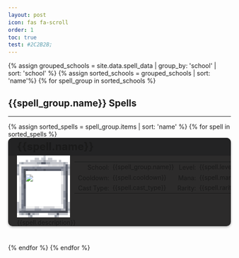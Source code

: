 ```yaml
---
layout: post
icon: fas fa-scroll
order: 1
toc: true
test: #2C2B2B;
---
```

<style>
.card-container {
  background-color: #2C2B2B;
  border-radius: 10px;
  box-shadow: 0 2px 5px rgba(0, 0, 0, 0.3);
  margin-bottom: 40px;
  overflow: hidden;
}

.card-header2 {
  background-color: #232324;
  display: flex;
  align-items: center;
  padding: 5px 10px;
  margin-bottom: 0;
  border-bottom: 1px solid rgba(0,0,0,.125);
}

.card-title {
  font-size: 1.5rem;
  margin: 0 0 0 10px !important;
}

.card-body {
  padding-left: 20px;
  display: block;
  box-sizing: border-box;
}

.card-text {
  font-size: 1.2rem;
  line-height: 1.5;
  margin-left: 10px;
}

.table-wrapper {
  --tb-even-bg: #2C2B2B;
  --tb-odd-bg: #2C2B2B;
  --tb-border-color: rgba(255,255,255,.2);
}

.table-cell-label{
  text-align: right;
  padding: 0.2rem .5rem !important;
}

.table-cell-data{
  text-align: left;
  padding-left: 0px !important;
  padding-right: 0px !important;
  margin-left: 0px !important;
}

.table-cell-spacer{
  padding-left: 0px !important;
  padding-right: 0px !important;
  margin-left: 0px !important;
}

.unique_info {
  margin: 10px;
  padding-left: 8px;
  border: 1px solid rgba(255,255,255,.2);
  width: 180px;
  height: 120px;
}
</style>

{% assign grouped_schools = site.data.spell_data | group_by: 'school' | sort: 'school' %}
{% assign sorted_schools = grouped_schools | sort: 'name'%}
{% for spell_group in sorted_schools %}

## {{spell_group.name}} Spells

<hr>
{% assign sorted_spells = spell_group.items | sort: 'name' %}
{% for spell in sorted_spells %}
<div class="card-container">
  <div class="card-header2">
    <h3 id="{{spell.name}}" class="card-title">{{spell.name}}</h3>
  </div>
  <div class="card-body">
    <div style="display: flex">
      <div style="min-width: 130px; max-width: 130px; float: left">
        <div id="image_wrapper" style="position: relative"> 
          <img src="/img/spell_frame.png" style="width: 120px; image-rendering: pixelated; position: relative; top:0; left: 0;">
          <img src="{{spell.icon}}" style="width: 80px; image-rendering: pixelated; position: absolute; top: 43px; left: 20px;">
        </div>
      </div>
      <div style="min-width: 420px; max-width:420px; float: left">
        <table style="width: 100%;">
        <tr>
          <td class="table-cell-label">School:</td>
          <td class="table-cell-data">{{spell_group.name}}</td>
          <td class="table-cell-spacer"></td>
          <td class="table-cell-label">Level:</td>
          <td class="table-cell-data">{{spell.level}}</td>
        </tr>
        <tr>
          <td class="table-cell-label">Cooldown:</td>
          <td class="table-cell-data">{{spell.cooldown}}</td>
          <td class="table-cell-spacer"></td>
          <td class="table-cell-label">Mana:</td>
          <td class="table-cell-data">{{spell.mana}}</td>
        </tr>
        <tr>
          <td class="table-cell-label">Cast Type:</td>
          <td class="table-cell-data">{{spell.cast_type}}</td>
          <td class="table-cell-spacer"></td>
          <td class="table-cell-label">Rarity:</td>
          <td class="table-cell-data">{{spell.rarity}}</td>
        </tr>
        </table>
      </div>
      {% if spell.u1 != "" %}
      <div style="display: flex; float: right;">
        <div class="unique_info">
          {{spell.u1}}<br>
          {{spell.u2}}<br>
          {{spell.u3}}<br>
          {{spell.u4}}<br>
        </div>
      </div>
      {% endif %}
    </div>
    <div style="">
      {{spell.description}}
    </div>
  </div>
</div>
{% endfor %}
{% endfor %}
<!-- buffer for the TOC -->
<div style="height: 800px"></div>



